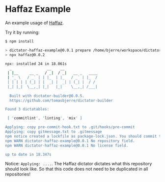 # Haffaz Example

An example usage of [Haffaz](https://github.com/tomasbjerre/dictator-haffaz).

Try it by running:

```bash
$ npm install

> dictator-haffaz-example@0.0.1 prepare /home/bjerre/workspace/dictator/dictator-haffaz-example
> npx haffaz@0.0.2

npx: installed 24 in 18.061s
  _                __    __               
 | |__     __ _   / _|  / _|   __ _   ____
 | '_ \   / _` | | |_  | |_   / _` | |_  /
 | | | | | (_| | |  _| |  _| | (_| |  / / 
 |_| |_|  \__,_| |_|   |_|    \__,_| /___|
                                          
  Built with dictator-builder@0.0.5.
  https://github.com/tomasbjerre/dictator-builder

Found 3 dictatables:

 [ 'commitlint', 'linting', 'mix' ]

Applying: copy pre-commit-hook.txt to .git/hooks/pre-commit
Applying: copy gitmessage.txt to .gitmessage
npm notice created a lockfile as package-lock.json. You should commit this file.
npm WARN dictator-haffaz-example@0.0.1 No repository field.
npm WARN dictator-haffaz-example@0.0.1 No license field.

up to date in 18.347s
```

Notice: `Applying: ....`. The Haffaz dictator dictates what this repository should look like. So that this code does not need to be duplicated in all repositories!

